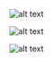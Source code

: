 ![alt text](/home/tushar/Desktop/stackoverflow/details.png "These are polymer components which i made as one of my project 
Please have look at them")

![alt text](/home/tushar/Desktop/stackoverflow/Notificationcomponent.png "")



![alt text](/home/tushar/Desktop/stackoverflow/topusers.png "")

